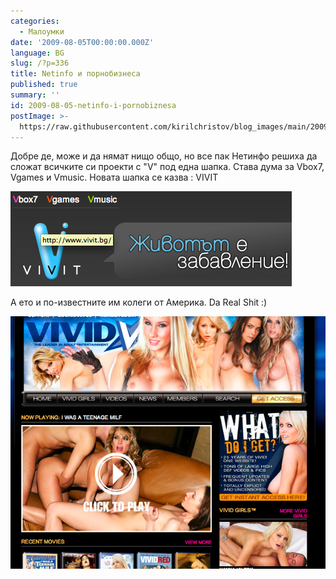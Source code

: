 ```yaml
---
categories:
  - Малоумки
date: '2009-08-05T00:00:00.000Z'
language: BG
slug: /?p=336
title: Netinfo и порнобизнеса
published: true
summary: ''
id: 2009-08-05-netinfo-i-pornobiznesa
postImage: >-
  https://raw.githubusercontent.com/kirilchristov/blog_images/main/2009/08/Picture-3.png
---
```


Добре де, може и да нямат нищо общо, но все пак Нетинфо решиха да сложат всичките си проекти с "V" под една шапка. Става дума за Vbox7, Vgames и Vmusic. Новата шапка се казва : VIVIT 

![Picture 3](https://raw.githubusercontent.com/kirilchristov/blog_images/main/2009/08/Picture-3.png)

 А ето и по-известните им колеги от Америка. Da Real Shit :) 

![Picture 2](https://raw.githubusercontent.com/kirilchristov/blog_images/main/2009/08/Picture-2.png)
